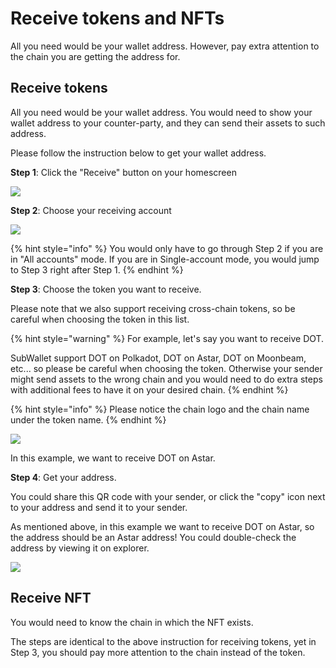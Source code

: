 # Receive tokens and NFTs

All you need would be your wallet address. However, pay extra attention to the chain you are getting the address for.

## Receive tokens

All you need would be your wallet address. You would need to show your wallet address to your counter-party, and they can send their assets to such address.&#x20;

Please follow the instruction below to get your wallet address.

**Step 1**: Click the "Receive" button on your homescreen

![](<../../.gitbook/assets/image (28) (2).png>)

**Step 2**: Choose your receiving account

![](<../../.gitbook/assets/image (14) (1).png>)

{% hint style="info" %}
You would only have to go through Step 2 if you are in "All accounts" mode. If you are in Single-account mode, you would jump to Step 3 right after Step 1.
{% endhint %}

**Step 3**: Choose the token you want to receive.

Please note that we also support receiving cross-chain tokens, so be careful when choosing the token in this list.

{% hint style="warning" %}
For example, let's say you want to receive DOT.&#x20;

SubWallet support DOT on Polkadot, DOT on Astar, DOT on Moonbeam, etc... so please be careful when choosing the token. Otherwise your sender might send assets to the wrong chain and you would need to do extra steps with additional fees to have it on your desired chain. &#x20;
{% endhint %}

{% hint style="info" %}
Please notice the chain logo and the chain name under the token name.&#x20;
{% endhint %}

![](<../../.gitbook/assets/image (151).png>)

In this example, we want to receive DOT on Astar.

**Step 4**: Get your address.

You could share this QR code with your sender, or click the "copy" icon next to your address and send it to your sender.&#x20;

As mentioned above, in this example we want to receive DOT on Astar, so the address should be an Astar address! You could double-check the address by viewing it on explorer.&#x20;

![](<../../.gitbook/assets/image (21) (1).png>)



## Receive NFT

You would need to know the chain in which the NFT exists.&#x20;

The steps are identical to the above instruction for receiving tokens, yet in Step 3, you should pay more attention to the chain instead of the token.&#x20;
